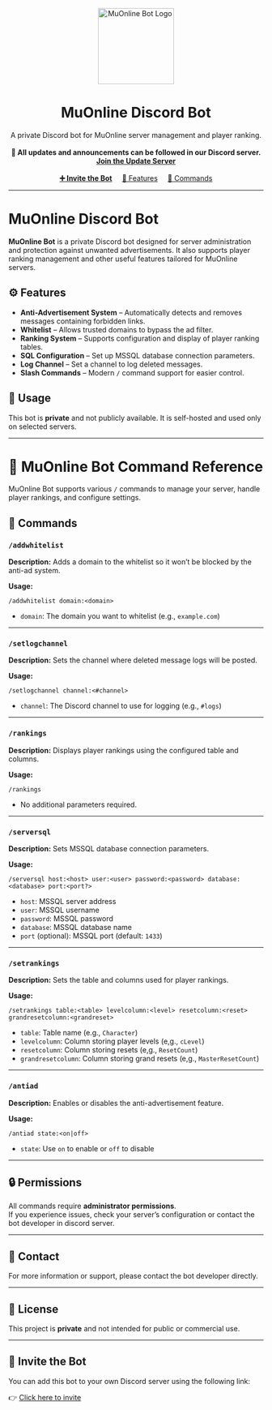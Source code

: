 
<p align="center">
  <img src="https://okmu.eu/dc-logo.png" alt="MuOnline Bot Logo" width="150" height="150">
</p>

<h1 align="center">MuOnline Discord Bot</h1>

<p align="center">
  A private Discord bot for MuOnline server management and player ranking.
  <br><br>
  <strong>🔔 All updates and announcements can be followed in our Discord server.</strong>
  <br>
  <a href="https://discord.gg/YGg86vZXaB"><strong>Join the Update Server</strong></a>
  <br><br>
  <a href="https://discord.com/oauth2/authorize?client_id=679785808504553476"><strong>➕ Invite the Bot</strong></a>
  &nbsp;&nbsp;&nbsp;
  <a href="#features">📌 Features</a>
  &nbsp;&nbsp;&nbsp;
  <a href="#commands">💬 Commands</a>
</p>

---

# MuOnline Discord Bot

**MuOnline Bot** is a private Discord bot designed for server administration and protection against unwanted advertisements. It also supports player ranking management and other useful features tailored for MuOnline servers.

## ⚙️ Features

- **Anti-Advertisement System** – Automatically detects and removes messages containing forbidden links.
- **Whitelist** – Allows trusted domains to bypass the ad filter.
- **Ranking System** – Supports configuration and display of player ranking tables.
- **SQL Configuration** – Set up MSSQL database connection parameters.
- **Log Channel** – Set a channel to log deleted messages.
- **Slash Commands** – Modern `/` command support for easier control.

## 🔐 Usage

This bot is **private** and not publicly available. It is self-hosted and used only on selected servers.

---

# 📘 MuOnline Bot Command Reference

MuOnline Bot supports various `/` commands to manage your server, handle player rankings, and configure settings.

## 📜 Commands

### `/addwhitelist`

**Description:** Adds a domain to the whitelist so it won’t be blocked by the anti-ad system.

**Usage:**
```
/addwhitelist domain:<domain>
```
- `domain`: The domain you want to whitelist (e.g., `example.com`)

---

### `/setlogchannel`

**Description:** Sets the channel where deleted message logs will be posted.

**Usage:**
```
/setlogchannel channel:<#channel>
```
- `channel`: The Discord channel to use for logging (e.g., `#logs`)

---

### `/rankings`

**Description:** Displays player rankings using the configured table and columns.

**Usage:**
```
/rankings
```
- No additional parameters required.

---

### `/serversql`

**Description:** Sets MSSQL database connection parameters.

**Usage:**
```
/serversql host:<host> user:<user> password:<password> database:<database> port:<port?>
```
- `host`: MSSQL server address  
- `user`: MSSQL username  
- `password`: MSSQL password  
- `database`: MSSQL database name  
- `port` (optional): MSSQL port (default: `1433`)

---

### `/setrankings`

**Description:** Sets the table and columns used for player rankings.

**Usage:**
```
/setrankings table:<table> levelcolumn:<level> resetcolumn:<reset> grandresetcolumn:<grandreset>
```
- `table`: Table name (e.g., `Character`)  
- `levelcolumn`: Column storing player levels (e,g., `cLevel`)
- `resetcolumn`: Column storing resets  (e,g., `ResetCount`)
- `grandresetcolumn`: Column storing grand resets (e,g., `MasterResetCount`)

---

### `/antiad`

**Description:** Enables or disables the anti-advertisement feature.

**Usage:**
```
/antiad state:<on|off>
```
- `state`: Use `on` to enable or `off` to disable

---

## 🔒 Permissions

All commands require **administrator permissions**.  
If you experience issues, check your server’s configuration or contact the bot developer in discord server.

---

## 📩 Contact

For more information or support, please contact the bot developer directly.

---

## 📄 License

This project is **private** and not intended for public or commercial use.


---

## 🔗 Invite the Bot

You can add this bot to your own Discord server using the following link:

👉 [Click here to invite](https://discord.com/oauth2/authorize?client_id=679785808504553476)
